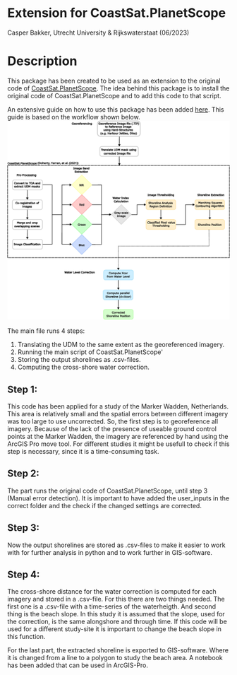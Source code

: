 # Extension for CoastSat.PlanetScope
Casper Bakker, Utrecht University & Rijkswaterstaat (06/2023)

# Description
This package has been created to be used as an extension to the original code of [CoastSat.PlanetScope](https://github.com/ydoherty/CoastSat.PlanetScope).
The idea behind this package is to install the original code of CoastSat.PlanetScope and to add this code to that script. 

An extensive guide on how to use this package has been added [here](https://github.com/CasperFBakker/Extension_CoastSatPS/tree/main/readme_files/GuideForCSPS.pdf).
This guide is based on the workflow shown below.
![alt text](https://github.com/CasperFBakker/Extension_CoastSatPS/blob/main/readme_files/WorkFlow.png)


The main file runs 4 steps:
1. Translating the UDM to the same extent as the georeferenced imagery.
2. Running the main script of CoastSat.PlanetScope'
3. Storing the output shorelines as .csv-files.
4. Computing the cross-shore water correction.

## Step 1:
This code has been applied for a study of the Marker Wadden, Netherlands. This area is relatively small and the spatial errors between different imagery was too large to use uncorrected. So, the first step is to georeference all imagery. Because of the lack of the presence of useable ground control points at the Marker Wadden, the imagery are referenced by hand using the ArcGIS Pro move tool. For different studies it might be usefull to check if this step is necessary, since it is a time-consuming task. 
## Step 2:
The part runs the original code of CoastSat.PlanetScope, until step 3 (Manual error detection). It is important to have added the user_inputs in the correct folder and the check if the changed settings are corrected. 
## Step 3:
Now the output shorelines are stored as .csv-files to make it easier to work with for further analysis in python and to work further in GIS-software.
## Step 4:
The cross-shore distance for the water correction is computed for each imagery and stored in a .csv-file. For this there are two things needed. The first one is a .csv-file with a time-series of the waterheigth. And second thing is the beach slope. In this study it is assumed that the slope, used for the correction, is the same alongshore and through time. If this code will be used for a different study-site it is important to change the beach slope in this function. 

For the last part, the extracted shoreline is exported to GIS-software. Where it is changed from a line to a polygon to study the beach area. A notebook has been added that can be used in ArcGIS-Pro. 

